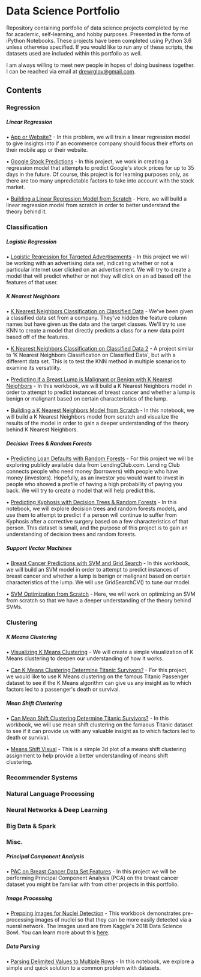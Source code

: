 # Data Science Portfolio

Repository containing portfolio of data science projects completed by me for academic, self-learning, and hobby purposes. Presented in the form of iPython Notebooks. These projects have been completed using Python 3.6 unless otherwise specified. If you would like to run any of these scripts, the datasets used are included within this portfolio as well.

I am always willing to meet new people in hopes of doing business together. I can be reached via email at drewrglov@gmail.com.


## Contents


### Regression


##### Linear Regression
   • [App or Website?](https://github.com/drewglov/Portfolio/blob/master/Regression/Linear%20Regression%20-%20App%20or%20Website.ipynb) - In this problem, we will train a linear regression model to give insights into if an ecommerce company should focus their efforts on their mobile app or their website.
   
   • [Google Stock Predictions](https://github.com/drewglov/Portfolio/blob/master/Regression/Regression%20-%20Stock.ipynb) - In this project, we work in creating a regression model that attempts to predict Google's stock prices for up to 35 days in the future. Of course, this project is for learning purposes only, as there are too many unpredictable factors to take into account with the stock market.

   • [Building a Linear Regression Model from Scratch](https://github.com/drewglov/Portfolio/blob/master/Regression/Linear%20regression%20from%20scratch.ipynb) - Here, we will build a linear regression model from scratch in order to better understand the theory behind it.

### Classification


##### Logistic Regression
   • [Logistic Regression for Targeted Advertisements](https://github.com/drewglov/Portfolio/blob/master/Classification/Logistic%20Regression%20for%20Targeted%20Advertisements.ipynb) - In this project we will be working with an advertising data set, indicating whether or not a particular internet user clicked on an advertisement. We will try to create a model that will predict whether or not they will click on an ad based off the features of that user.
  
##### K Nearest Neighbors
   • [K Nearest Neighbors Classification on Classified Data](https://github.com/drewglov/Portfolio/blob/master/Classification/K%20Nearest%20Neighbors%20with%20Classified%20Data.ipynb) - We've been given a classified data set from a company. They've hidden the feature column names but have given us the data and the target classes. We'll try to use KNN to create a model that directly predicts a class for a new data point based off of the features.
   
   • [K Nearest Neighbors Classification on Classified Data 2](https://github.com/drewglov/Portfolio/blob/master/Classification/K%20Nearest%20Neighbors%20with%20Classified%20Data%202.ipynb) - A project similar to 'K Nearest Neighbors Classification on Classified Data', but with a different data set. This is to test the KNN method in multiple scenarios to examine its versatility.

   • [Predicting if a Breast Lump is Malignant or Benign with K Nearest Neighbors](https://github.com/drewglov/Portfolio/blob/master/Classification/K%20Nearest%20Neighbors%20-%20Breast%20Cancer.ipynb) - In this workbook, we will build a K Nearest Neighbors model in order to attempt to predict instances of breast cancer and whether a lump is benign or malignant based on certain characteristics of the lump.
   
   • [Building a K Nearest Neighbors Model from Scratch](https://github.com/drewglov/Portfolio/blob/master/Classification/K%20Nearest%20Neighbors%20from%20Scratch.ipynb) - In this notebook, we will build a K Nearest Neighbors model from scratch and visualize the results of the model in order to gain a deeper understanding of the theory behind K Nearest Neighbors.

##### Decision Trees & Random Forests
   • [Predicting Loan Defaults with Random Forests](https://github.com/drewglov/Portfolio/blob/master/Classification/Predicting%20Loan%20Defaults%20with%20Random%20Forests.ipynb) - For this project we will be exploring publicly available data from LendingClub.com. Lending Club connects people who need money (borrowers) with people who have money (investors). Hopefully, as an investor you would want to invest in people who showed a profile of having a high probability of paying you back. We will try to create a model that will help predict this.
   
   • [Predicting Kyphosis with Decision Trees & Random Forests](https://github.com/drewglov/Portfolio/blob/master/Classification/Predicting%20Kyphosis%20with%20Decision%20Trees%20%26%20Random%20Forests.ipynb) - In this notebook, we will explore decision trees and random forests models, and use them to attempt to predict if a person will continue to suffer from Kyphosis after a corrective surgery based on a few characteristics of that person. This dataset is small, and the purpose of this project is to gain an understanding of decision trees and random forests.

##### Support Vector Machines
   • [Breast Cancer Predictions with SVM and Grid Search](https://github.com/drewglov/Portfolio/blob/master/Classification/%20Breast%20Cancer%20Predictions%20with%20SVM.ipynb) - In this workbook, we will build an SVM model in order to attempt to predict instances of breast cancer and whether a lump is benign or malignant based on certain characteristics of the lump. We will use GridSearchCV() to tune our model.
   
   • [SVM Optimization from Scratch](https://github.com/drewglov/Portfolio/blob/master/Classification/SVM%20optimization%20from%20scratch.ipynb) - Here, we will work on optimizing an SVM from scratch so that we have a deeper understanding of the theory behind SVMs.
   
### Clustering


##### K Means Clustering
   • [Visualizing K Means Clustering](https://github.com/drewglov/Portfolio/blob/master/Clustering/Visualizing%20K%20Means.ipynb) - We will create a simple visualization of K Means clustering to deepen our understanding of how it works.
   
   • [Can K Means Clustering Determine Titanic Survivors?](https://github.com/drewglov/Portfolio/blob/master/Clustering/Clustering%20-%20KMeans%20Titanic%20and%20Handling%20Text.ipynb) - For this project, we would like to use K Means clustering on the famous Titanic Passenger dataset to see if the K Means algorithm can give us any insight as to which factors led to a passenger's death or survival.

##### Mean Shift Clustering
   • [Can Mean Shift Clustering Determine Titanic Survivors?](https://github.com/drewglov/Portfolio/blob/master/Clustering/Mean%20Shift%20with%20Titanic%20Data.ipynb) - In this workbook, we will use mean shift clustering on the famaous Titanic dataset to see if it can provide us with any valuable insight as to which factors led to death or survival.
   
   • [Means Shift Visual](https://github.com/drewglov/Portfolio/blob/master/Clustering/Hierarchical%20Clustering%20-%20Mean%20Shift.ipynb) - This is a simple 3d plot of a means shift clustering assignment to help provide a better understanding of means shift clustering.

### Recommender Systems


### Natural Language Processing


### Neural Networks & Deep Learning


### Big Data & Spark


### Misc.

##### Principal Component Analysis
   • [PAC on Breast Cancer Data Set Features](https://github.com/drewglov/Portfolio/blob/master/Misc/Principal%20Component%20Analysis.ipynb) - In this project we will be performing Principal Component Analysis (PCA) on the breast cancer dataset you might be familiar with from other projects in this portfolio.

##### Image Processing
   • [Prepping Images for Nuclei Detection](https://github.com/drewglov/Portfolio/blob/master/Misc/Data%20Prep%20with%20Images.ipynb) - This workbook demonstrates pre-processing images of nuclei so that they can be more easily detected via a nueral network. The images used are from Kaggle's 2018 Data Science Bowl. You can learn more about this [here](https://www.kaggle.com/c/data-science-bowl-2018).
 

##### Data Parsing
   • [Parsing Delimited Values to Multiple Rows](https://github.com/drewglov/Portfolio/blob/master/Misc/Parsing%20Data%20in%20Python.ipynb) - In this notebook, we explore a simple and quick solution to a common problem with datasets.

